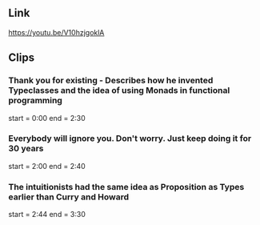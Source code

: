 ## Link
https://youtu.be/V10hzjgoklA

## Clips

### Thank you for existing - Describes how he invented Typeclasses and the idea of using Monads in functional programming
start = 0:00
end = 2:30

### Everybody will ignore you. Don't worry. Just keep doing it for 30 years
start = 2:00
end = 2:40

### The intuitionists had the same idea as Proposition as Types earlier than Curry and Howard
start = 2:44
end = 3:30
